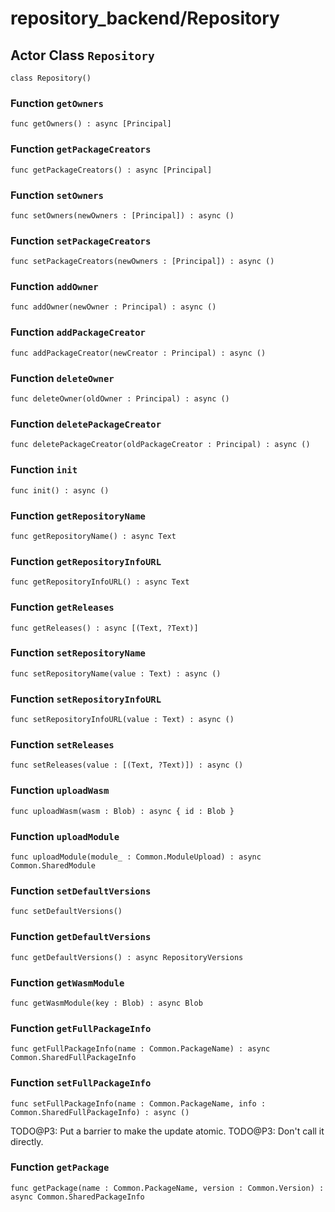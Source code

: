 # repository_backend/Repository

## Actor Class `Repository`

``` motoko no-repl
class Repository()
```


### Function `getOwners`
``` motoko no-repl
func getOwners() : async [Principal]
```



### Function `getPackageCreators`
``` motoko no-repl
func getPackageCreators() : async [Principal]
```



### Function `setOwners`
``` motoko no-repl
func setOwners(newOwners : [Principal]) : async ()
```



### Function `setPackageCreators`
``` motoko no-repl
func setPackageCreators(newOwners : [Principal]) : async ()
```



### Function `addOwner`
``` motoko no-repl
func addOwner(newOwner : Principal) : async ()
```



### Function `addPackageCreator`
``` motoko no-repl
func addPackageCreator(newCreator : Principal) : async ()
```



### Function `deleteOwner`
``` motoko no-repl
func deleteOwner(oldOwner : Principal) : async ()
```



### Function `deletePackageCreator`
``` motoko no-repl
func deletePackageCreator(oldPackageCreator : Principal) : async ()
```



### Function `init`
``` motoko no-repl
func init() : async ()
```



### Function `getRepositoryName`
``` motoko no-repl
func getRepositoryName() : async Text
```



### Function `getRepositoryInfoURL`
``` motoko no-repl
func getRepositoryInfoURL() : async Text
```



### Function `getReleases`
``` motoko no-repl
func getReleases() : async [(Text, ?Text)]
```



### Function `setRepositoryName`
``` motoko no-repl
func setRepositoryName(value : Text) : async ()
```



### Function `setRepositoryInfoURL`
``` motoko no-repl
func setRepositoryInfoURL(value : Text) : async ()
```



### Function `setReleases`
``` motoko no-repl
func setReleases(value : [(Text, ?Text)]) : async ()
```



### Function `uploadWasm`
``` motoko no-repl
func uploadWasm(wasm : Blob) : async { id : Blob }
```



### Function `uploadModule`
``` motoko no-repl
func uploadModule(module_ : Common.ModuleUpload) : async Common.SharedModule
```



### Function `setDefaultVersions`
``` motoko no-repl
func setDefaultVersions()
```



### Function `getDefaultVersions`
``` motoko no-repl
func getDefaultVersions() : async RepositoryVersions
```



### Function `getWasmModule`
``` motoko no-repl
func getWasmModule(key : Blob) : async Blob
```



### Function `getFullPackageInfo`
``` motoko no-repl
func getFullPackageInfo(name : Common.PackageName) : async Common.SharedFullPackageInfo
```



### Function `setFullPackageInfo`
``` motoko no-repl
func setFullPackageInfo(name : Common.PackageName, info : Common.SharedFullPackageInfo) : async ()
```

TODO@P3: Put a barrier to make the update atomic.
TODO@P3: Don't call it directly.


### Function `getPackage`
``` motoko no-repl
func getPackage(name : Common.PackageName, version : Common.Version) : async Common.SharedPackageInfo
```

